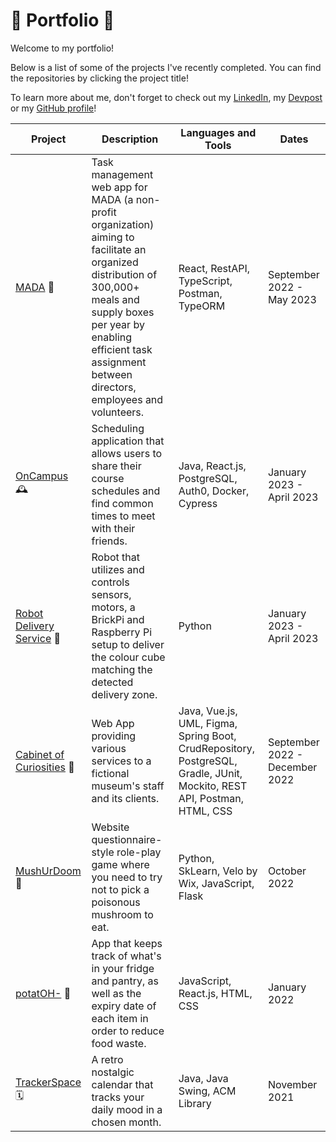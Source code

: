 # 🌟 Portfolio 🌟
Welcome to my portfolio! 

Below is a list of some of the projects I've recently completed. You can find the repositories by clicking the project title! 

To learn more about me, don't forget to check out my [LinkedIn](https://www.linkedin.com/in/samantha-perez-hoffman/), my [Devpost](https://devpost.com/samanthaperezhoffman?ref_content=user-portfolio&ref_feature=portfolio&ref_medium=global-nav) or my [GitHub profile](https://github.com/samperezh)!


| Project  | Description | Languages and Tools  | Dates |
| ------------- | ------------- |------------- | ------------- |
| [MADA](https://github.com/hack4impact-mcgill/MADA-v2) 🚛 | Task management web app for MADA (a non-profit organization) aiming to facilitate an organized distribution of 300,000+ meals and supply boxes per year by enabling efficient task assignment between directors, employees and volunteers.  | React, RestAPI, TypeScript, Postman, TypeORM  | September 2022 - May 2023  |
| [OnCampus](https://github.com/ECSE-428-Group-5-W-2023/OnCampus) 🕰️ | Scheduling application that allows users to share their course schedules and find common times to meet with their friends. | Java, React.js, PostgreSQL, Auth0, Docker, Cypress  | January 2023 - April 2023  |
| [Robot Delivery Service](https://github.com/Lucy-Zh/ECSE211-23) 🤖| Robot that utilizes and controls sensors, motors, a BrickPi and Raspberry Pi setup to deliver the colour cube matching the detected delivery zone. | Python | January 2023 - April 2023 |
| [Cabinet of Curiosities](https://github.com/McGill-ECSE321-Fall2022/project-group-13) 🎨| Web App providing various services to a fictional museum's staff and its clients.  | Java, Vue.js, UML, Figma, Spring Boot, CrudRepository, PostgreSQL, Gradle, JUnit, Mockito, REST API, Postman, HTML, CSS  | September 2022 - December 2022 |
| [MushUrDoom](https://github.com/yu-an-lu/MushUrDoom) 🍄| Website questionnaire-style role-play game where you need to try not to pick a poisonous mushroom to eat.  | Python, SkLearn, Velo by Wix, JavaScript, Flask  | October 2022 |
| [potatOH-](https://github.com/samperezh/potatOH-) 🥔| App that keeps track of what's in your fridge and pantry, as well as the expiry date of each item in order to reduce food waste.  | JavaScript, React.js, HTML, CSS  | January 2022 |
| [TrackerSpace](https://github.com/samperezh/TrackerScape) 🗓️| A retro nostalgic calendar that tracks your daily mood in a chosen month.  | Java, Java Swing, ACM Library  | November 2021 |








